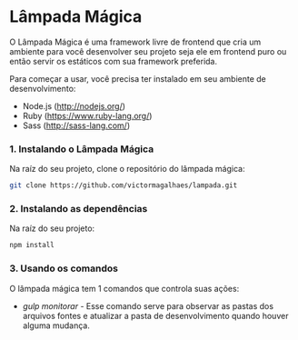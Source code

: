 # Lâmpada Mágica

O Lâmpada Mágica é uma framework livre de frontend que cria um ambiente para você desenvolver seu projeto seja ele em frontend puro ou então servir os estáticos com sua framework preferida.

Para começar a usar, você precisa ter instalado em seu ambiente de desenvolvimento:

 * Node.js (http://nodejs.org/)
 * Ruby (https://www.ruby-lang.org/)
 * Sass (http://sass-lang.com/)

### 1. Instalando o Lâmpada Mágica

Na raíz do seu projeto, clone o repositório do lâmpada mágica:

```bash
git clone https://github.com/victormagalhaes/lampada.git
```

### 2. Instalando as dependências

Na raíz do seu projeto:

```bash
npm install
```

### 3. Usando os comandos

O lâmpada mágica tem 1 comandos que controla suas ações:

* _gulp monitorar_ - Esse comando serve para observar as pastas dos arquivos fontes e atualizar a pasta de desenvolvimento quando houver alguma mudança.
